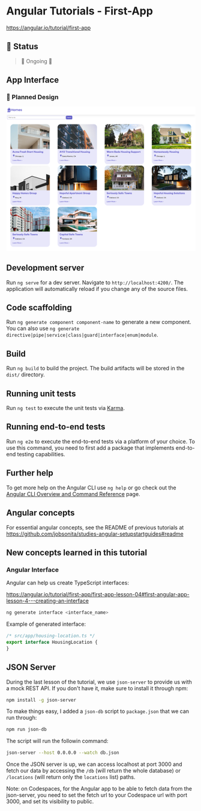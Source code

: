 # Angular Tutorials - First-App

https://angular.io/tutorial/first-app

## :hammer: Status

> :construction: Ongoing :wrench:

## App Interface

### :iphone: Planned Design

<p align="center"><img alt="Planned design" title="Angular Homes Planned Design" src="./.github/homes-app-landing-page.png" /></p>

<!--### :tada: Final Result

<p align="center"><img alt="Final result" title="Angular Homes Final Interface" src="./.github/homes-app-landing-page-final.png" /></p>-->

## Development server

Run `ng serve` for a dev server. Navigate to `http://localhost:4200/`. The application will automatically reload if you change any of the source files.

## Code scaffolding

Run `ng generate component component-name` to generate a new component. You can also use `ng generate directive|pipe|service|class|guard|interface|enum|module`.

## Build

Run `ng build` to build the project. The build artifacts will be stored in the `dist/` directory.

## Running unit tests

Run `ng test` to execute the unit tests via [Karma](https://karma-runner.github.io).

## Running end-to-end tests

Run `ng e2e` to execute the end-to-end tests via a platform of your choice. To use this command, you need to first add a package that implements end-to-end testing capabilities.

## Further help

To get more help on the Angular CLI use `ng help` or go check out the [Angular CLI Overview and Command Reference](https://angular.io/cli) page.

## Angular concepts

For essential angular concepts, see the README of previous tutorials at https://github.com/jobsonita/studies-angular-setupstartguides#readme

## New concepts learned in this tutorial

### Angular Interface

Angular can help us create TypeScript interfaces:

https://angular.io/tutorial/first-app/first-app-lesson-04#first-angular-app-lesson-4---creating-an-interface

```bash
ng generate interface <interface_name>
```

Example of generated interface:

```typescript
/* src/app/housing-location.ts */
export interface HousingLocation {
}
```

## JSON Server

During the last lesson of the tutorial, we use `json-server` to provide us with a mock REST API. If you don't have it, make sure to install it through npm:

```bash
npm install -g json-server
```

To make things easy, I added a `json-db` script to `package.json` that we can run through:

```bash
npm run json-db
```

The script will run the followin command:

```bash
json-server --host 0.0.0.0 --watch db.json
```

Once the JSON server is up, we can access localhost at port 3000 and fetch our data by accessing the `/db` (will return the whole database) or `/locations` (will return only the `locations` list) paths.

Note: on Codespaces, for the Angular app to be able to fetch data from the json-server, you need to set the fetch url to your Codespace url with port 3000, and set its visibility to public.
